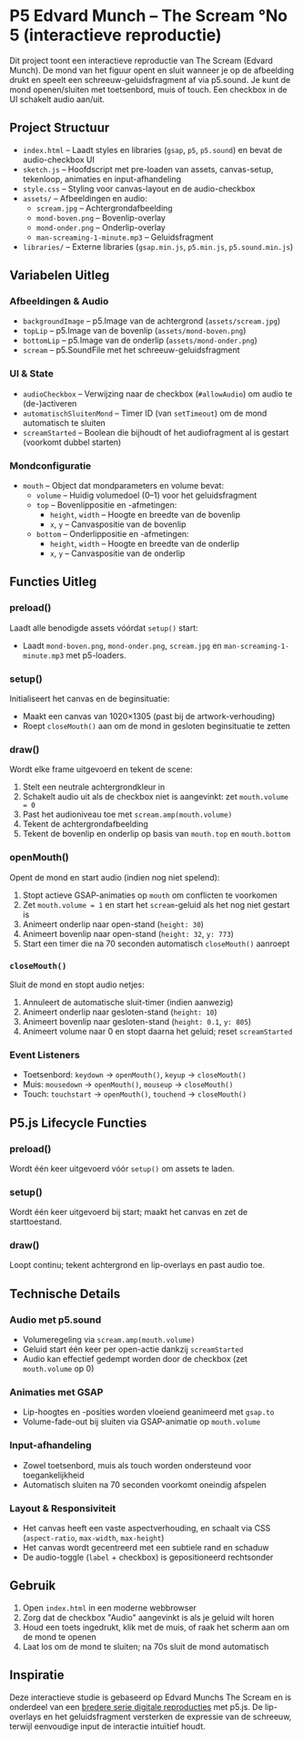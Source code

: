 # P5 Edvard Munch – The Scream °No 5 (interactieve reproductie)

Dit project toont een interactieve reproductie van The Scream (Edvard Munch). De mond van het figuur opent en sluit wanneer je op de afbeelding drukt en speelt een schreeuw-geluidsfragment af via p5.sound. Je kunt de mond openen/sluiten met toetsenbord, muis of touch. Een checkbox in de UI schakelt audio aan/uit.

## Project Structuur

- `index.html` – Laadt styles en libraries (`gsap`, `p5`, `p5.sound`) en bevat de audio-checkbox UI
- `sketch.js` – Hoofdscript met pre-loaden van assets, canvas-setup, tekenloop, animaties en input-afhandeling
- `style.css` – Styling voor canvas-layout en de audio-checkbox
- `assets/` – Afbeeldingen en audio:
  - `scream.jpg` – Achtergrondafbeelding
  - `mond-boven.png` – Bovenlip-overlay
  - `mond-onder.png` – Onderlip-overlay
  - `man-screaming-1-minute.mp3` – Geluidsfragment
- `libraries/` – Externe libraries (`gsap.min.js`, `p5.min.js`, `p5.sound.min.js`)

## Variabelen Uitleg

### Afbeeldingen & Audio
- `backgroundImage` – p5.Image van de achtergrond (`assets/scream.jpg`)
- `topLip` – p5.Image van de bovenlip (`assets/mond-boven.png`)
- `bottomLip` – p5.Image van de onderlip (`assets/mond-onder.png`)
- `scream` – p5.SoundFile met het schreeuw-geluidsfragment

### UI & State
- `audioCheckbox` – Verwijzing naar de checkbox (`#allowAudio`) om audio te (de-)activeren
- `automatischSluitenMond` – Timer ID (van `setTimeout`) om de mond automatisch te sluiten
- `screamStarted` – Boolean die bijhoudt of het audiofragment al is gestart (voorkomt dubbel starten)

### Mondconfiguratie
- `mouth` – Object dat mondparameters en volume bevat:
  - `volume` – Huidig volumedoel (0–1) voor het geluidsfragment
  - `top` – Bovenlippositie en -afmetingen:
    - `height`, `width` – Hoogte en breedte van de bovenlip
    - `x`, `y` – Canvaspositie van de bovenlip
  - `bottom` – Onderlippositie en -afmetingen:
    - `height`, `width` – Hoogte en breedte van de onderlip
    - `x`, `y` – Canvaspositie van de onderlip

## Functies Uitleg

### preload()
Laadt alle benodigde assets vóórdat `setup()` start:
- Laadt `mond-boven.png`, `mond-onder.png`, `scream.jpg` en `man-screaming-1-minute.mp3` met p5-loaders.

### setup()
Initialiseert het canvas en de beginsituatie:
- Maakt een canvas van 1020×1305 (past bij de artwork-verhouding)
- Roept `closeMouth()` aan om de mond in gesloten beginsituatie te zetten

### draw()
Wordt elke frame uitgevoerd en tekent de scene:
1. Stelt een neutrale achtergrondkleur in
2. Schakelt audio uit als de checkbox niet is aangevinkt: zet `mouth.volume = 0`
3. Past het audioniveau toe met `scream.amp(mouth.volume)`
4. Tekent de achtergrondafbeelding
5. Tekent de bovenlip en onderlip op basis van `mouth.top` en `mouth.bottom`

### openMouth()
Opent de mond en start audio (indien nog niet spelend):
1. Stopt actieve GSAP-animaties op `mouth` om conflicten te voorkomen
2. Zet `mouth.volume = 1` en start het `scream`-geluid als het nog niet gestart is
3. Animeert onderlip naar open-stand (`height: 30`)
4. Animeert bovenlip naar open-stand (`height: 32`, `y: 773`)
5. Start een timer die na 70 seconden automatisch `closeMouth()` aanroept

### `closeMouth()`
Sluit de mond en stopt audio netjes:
1. Annuleert de automatische sluit-timer (indien aanwezig)
2. Animeert onderlip naar gesloten-stand (`height: 10`)
3. Animeert bovenlip naar gesloten-stand (`height: 0.1`, `y: 805`)
4. Animeert volume naar 0 en stopt daarna het geluid; reset `screamStarted`

### Event Listeners
- Toetsenbord: `keydown` → `openMouth()`, `keyup` → `closeMouth()`
- Muis: `mousedown` → `openMouth()`, `mouseup` → `closeMouth()`
- Touch: `touchstart` → `openMouth()`, `touchend` → `closeMouth()`

## P5.js Lifecycle Functies

### preload()
Wordt één keer uitgevoerd vóór `setup()` om assets te laden.

### setup()
Wordt één keer uitgevoerd bij start; maakt het canvas en zet de starttoestand.

### draw()
Loopt continu; tekent achtergrond en lip-overlays en past audio toe.

## Technische Details

### Audio met p5.sound
- Volumeregeling via `scream.amp(mouth.volume)`
- Geluid start één keer per open-actie dankzij `screamStarted`
- Audio kan effectief gedempt worden door de checkbox (zet `mouth.volume` op 0)

### Animaties met GSAP
- Lip-hoogtes en -posities worden vloeiend geanimeerd met `gsap.to`
- Volume-fade-out bij sluiten via GSAP-animatie op `mouth.volume`

### Input-afhandeling
- Zowel toetsenbord, muis als touch worden ondersteund voor toegankelijkheid
- Automatisch sluiten na 70 seconden voorkomt oneindig afspelen

### Layout & Responsiviteit
- Het canvas heeft een vaste aspectverhouding, en schaalt via CSS (`aspect-ratio`, `max-width`, `max-height`)
- Het canvas wordt gecentreerd met een subtiele rand en schaduw
- De audio-toggle (`label` + checkbox) is gepositioneerd rechtsonder

## Gebruik

1. Open `index.html` in een moderne webbrowser
2. Zorg dat de checkbox "Audio" aangevinkt is als je geluid wilt horen
3. Houd een toets ingedrukt, klik met de muis, of raak het scherm aan om de mond te openen
4. Laat los om de mond te sluiten; na 70s sluit de mond automatisch

## Inspiratie

Deze interactieve studie is gebaseerd op Edvard Munchs The Scream en is onderdeel van een [bredere serie digitale reproducties](https://github.com/search?q=owner%3AJeffreyArts+p5&type=repositories) met p5.js. De lip-overlays en het geluidsfragment versterken de expressie van de schreeuw, terwijl eenvoudige input de interactie intuïtief houdt. 


